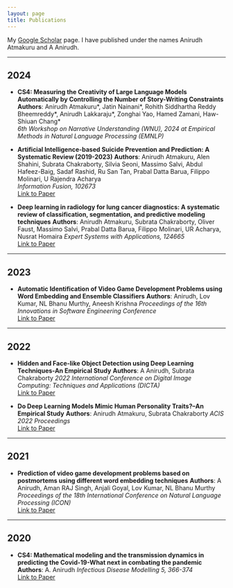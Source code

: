 ```yaml
---
layout: page
title: Publications
---
```


My [Google Scholar](https://scholar.google.com/citations?user=wknj4_8AAAAJ&hl=en&authuser=1) page. I have published under the names Anirudh Atmakuru and A Anirudh.

---

## 2024

- **CS4: Measuring the Creativity of Large Language Models Automatically by Controlling the Number of Story-Writing Constraints**
**Authors**: Anirudh Atmakuru*, Jatin Nainani*, Rohith Siddhartha Reddy Bheemreddy*, Anirudh Lakkaraju*, Zonghai Yao, Hamed Zamani, Haw-Shiuan Chang*  
*6th Workshop on Narrative Understanding (WNU), 2024 at Empirical Methods in Natural Language Processing (EMNLP)*  


- **Artificial Intelligence-based Suicide Prevention and Prediction: A Systematic Review (2019-2023)**
**Authors**: Anirudh Atmakuru, Alen Shahini, Subrata Chakraborty, Silvia Seoni, Massimo Salvi, Abdul Hafeez-Baig, Sadaf Rashid, Ru San Tan, Prabal Datta Barua, Filippo Molinari, U Rajendra Acharya  
*Information Fusion, 102673*  
[Link to Paper](https://doi.org/10.1016/j.inffus.2024.102673)  


- **Deep learning in radiology for lung cancer diagnostics: A systematic review of classification, segmentation, and predictive modeling techniques**
**Authors**: Anirudh Atmakuru, Subrata Chakraborty, Oliver Faust, Massimo Salvi, Prabal Datta Barua, Filippo Molinari, UR Acharya, Nusrat Homaira 
*Expert Systems with Applications, 124665*  
[Link to Paper](https://doi.org/10.1016/j.eswa.2024.124665)  

---

## 2023

- **Automatic Identification of Video Game Development Problems using Word Embedding and Ensemble Classifiers**
**Authors**: Anirudh, Lov Kumar, NL Bhanu Murthy, Aneesh Krishna
*Proceedings of the 16th Innovations in Software Engineering Conference*  
[Link to Paper](https://dl.acm.org/doi/abs/10.1145/3578527.3578543)  

---

## 2022

- **Hidden and Face-like Object Detection using Deep Learning Techniques-An Empirical Study**
**Authors**: A Anirudh, Subrata Chakraborty
*2022 International Conference on Digital Image Computing: Techniques and Applications (DICTA)*  
[Link to Paper](https://ieeexplore.ieee.org/abstract/document/10034632) 


- **Do Deep Learning Models Mimic Human Personality Traits?–An Empirical Study**
**Authors**: Anirudh Atmakuru, Subrata Chakraborty
*ACIS 2022 Proceedings*  
[Link to Paper](https://aisel.aisnet.org/acis2022/11/) 

---

## 2021

- **Prediction of video game development problems based on postmortems using different word embedding techniques**
**Authors**: A Anirudh, Aman RAJ Singh, Anjali Goyal, Lov Kumar, NL Bhanu Murthy
*Proceedings of the 18th International Conference on Natural Language Processing (ICON)*  
[Link to Paper](https://aclanthology.org/2021.icon-main.56/)  

---

## 2020

- **CS4: Mathematical modeling and the transmission dynamics in predicting the Covid-19-What next in combating the pandemic**
**Authors**: A. Anirudh 
*Infectious Disease Modelling 5, 366-374*  
[Link to Paper](https://doi.org/10.1016/j.idm.2020.06.002)  
